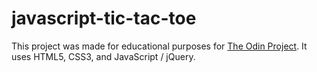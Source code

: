 # javascript-tic-tac-toe

This project was made for educational purposes for [The Odin Project](https://www.theodinproject.com/courses/javascript-and-jquery/lessons/tic-tac-toe). It uses HTML5, CSS3, and JavaScript / jQuery.
